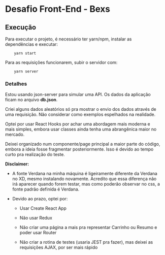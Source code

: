 # Desafio Front-End - Bexs

## Execução

Para executar o projeto, é necessário ter yarn/npm, instalar as dependências e executar:

        yarn start

Para as requisições funcionarem, subir o servidor com:

        yarn server

### Detalhes

Estou usando json-server para simular uma API. Os dados da aplicação ficam no arquivo **db.json**.

Criei alguns dados aleatórios só pra mostrar o envio dos dados através de uma requisição. Não considerar como exemplos espelhados na realidade.

Optei por usar React Hooks por achar uma abordagem mais moderna e mais simples, embora usar classes ainda tenha uma abrangênica maior no mercado.

Deixei organizado num componente/page principal a maior parte do código, embora a ideia fosse fragmentar posteriormente. Isso é devido ao tempo curto pra realização do teste.

**Disclaimer:**

- A fonte Verdana na minha máquina é ligeiramente diferente da Verdana no XD, mesmo instalando novamente. Acredito que essa diferença não irá aparecer quando forem testar, mas como poderão observar no css, a fonte padrão definida é Verdana.

- Devido ao prazo, optei por:
  - Usar Create React App

  - Não usar Redux

  - Não criar uma página a mais pra representar Carrinho ou Resumo e poder usar Router

  - Não criar a rotina de testes (usaria JEST pra fazer), mas deixei as requisições AJAX, por ser mais rápido
